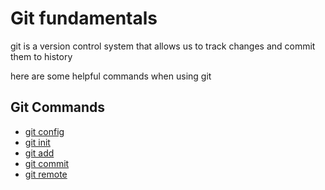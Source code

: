 # Git fundamentals

git is a version control system that allows us to track changes and commit them to history

here are some helpful commands when using git

## Git Commands

 - [git config](./Commands/Config.md)
 - [git init](./Commands/Init.md)
 - [git add](./Commands/Add.md)
 - [git commit](./Commands/Commit.md)
 - [git remote](./Commands/Remote.md)